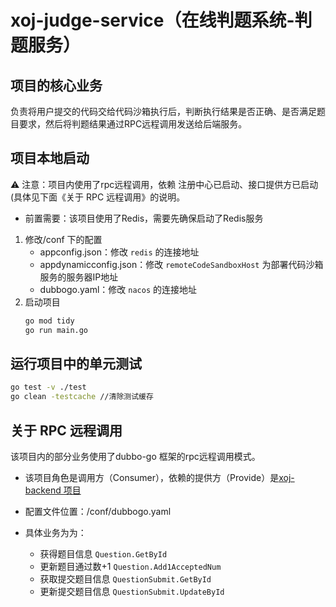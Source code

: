<!--
 * @Author: 小熊 627516430@qq.com
 * @Date: 2023-10-14 20:55:53
 * @LastEditors: 小熊 627516430@qq.com
 * @LastEditTime: 2023-10-15 18:46:19
 * @FilePath: /xoj-judge-service/README.md
-->
# xoj-judge-service（在线判题系统-判题服务）

## 项目的核心业务

负责将用户提交的代码交给代码沙箱执行后，判断执行结果是否正确、是否满足题目要求，然后将判题结果通过RPC远程调用发送给后端服务。

## 项目本地启动

⚠️ 注意：项目内使用了rpc远程调用，依赖 注册中心已启动、接口提供方已启动(具体见下面《关于 RPC 远程调用》的说明。

* 前置需要：该项目使用了Redis，需要先确保启动了Redis服务

1. 修改/conf 下的配置
    * appconfig.json：修改 `redis` 的连接地址
    * appdynamicconfig.json：修改 `remoteCodeSandboxHost` 为部署代码沙箱服务的服务器IP地址
    * dubbogo.yaml：修改 `nacos` 的连接地址
2. 启动项目
    ```cmd
    go mod tidy
    go run main.go
    ```

## 运行项目中的单元测试

```bash
go test -v ./test
go clean -testcache //清除测试缓存
```

## 关于 RPC 远程调用

该项目内的部分业务使用了dubbo-go 框架的rpc远程调用模式。

* 该项目角色是调用方（Consumer），依赖的提供方（Provide）是[xoj-backend 项目](https://github.com/xiaoxiongmao5/xoj-backend)

* 配置文件位置：/conf/dubbogo.yaml

* 具体业务为为：
     * 获得题目信息 `Question.GetById`
     * 更新题目通过数+1 `Question.Add1AcceptedNum`
     * 获取提交题目信息 `QuestionSubmit.GetById`
     * 更新提交题目信息 `QuestionSubmit.UpdateById`
